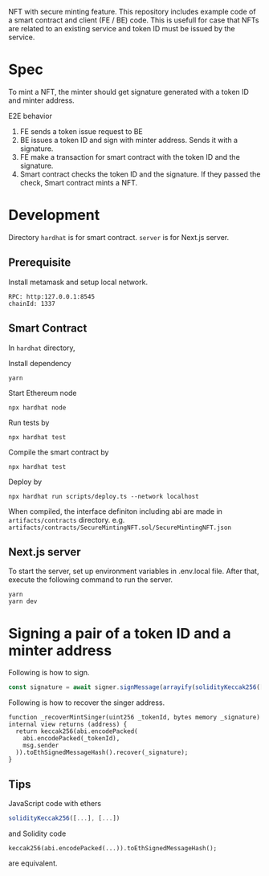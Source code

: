 NFT with secure minting feature. This repository includes example code of a smart contract and client (FE / BE) code. This is usefull for case that NFTs are related to an existing service and token ID must be issued by the service.

# Spec
To mint a NFT, the minter should get signature generated with a token ID and minter address.

E2E behavior
1. FE sends a token issue request to BE
2. BE issues a token ID and sign with minter address. Sends it with a signature.
3. FE make a transaction for smart contract with the token ID and the signature.
4. Smart contract checks the token ID and the signature. If they passed the check, Smart contract mints a NFT.

# Development
Directory `hardhat` is for smart contract. `server` is for Next.js server.

## Prerequisite
Install metamask and setup local network.
```
RPC: http:127.0.0.1:8545
chainId: 1337
```

## Smart Contract
In `hardhat` directory,

Install dependency
```
yarn
````

Start Ethereum node
```
npx hardhat node
```

Run tests by
```
npx hardhat test
```

Compile the smart contract by
```
npx hardhat test
```

Deploy by
```
npx hardhat run scripts/deploy.ts --network localhost
```

When compiled, the interface definiton including abi are made in `artifacts/contracts` directory. e.g. `artifacts/contracts/SecureMintingNFT.sol/SecureMintingNFT.json`

## Next.js server
To start the server, set up environment variables in .env.local file. After that, execute the following command to run the server.
```
yarn
yarn dev
```

# Signing a pair of a token ID and a minter address

Following is how to sign.
```javascript
const signature = await signer.signMessage(arrayify(solidityKeccak256(["uint256", "address"], [tokenId, address])))
```

Following is how to recover the singer address.
```solidity
function _recoverMintSinger(uint256 _tokenId, bytes memory _signature) internal view returns (address) {
  return keccak256(abi.encodePacked(
    abi.encodePacked(_tokenId),
    msg.sender
  )).toEthSignedMessageHash().recover(_signature);
}
```

## Tips

JavaScript code with ethers
```javascript
solidityKeccak256([...], [...])
```
and Solidity code
```
keccak256(abi.encodePacked(...)).toEthSignedMessageHash();
```
are equivalent.